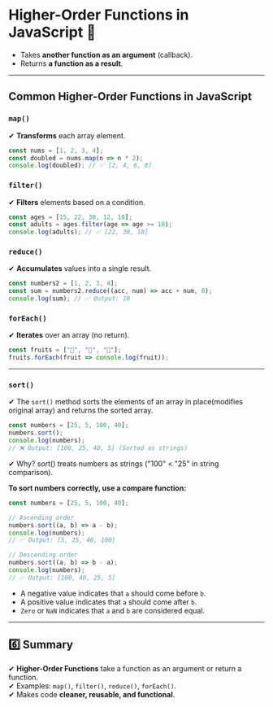 # **Higher-Order Functions in JavaScript** 🚀  
 
- Takes **another function as an argument** (callback).  
- Returns **a function as a result**.   

---

## **Common Higher-Order Functions in JavaScript**
### **`map()`**
✔ **Transforms** each array element.  
```js
const nums = [1, 2, 3, 4];
const doubled = nums.map(n => n * 2);
console.log(doubled); // ✅ [2, 4, 6, 8]
```

### **`filter()`**
✔ **Filters** elements based on a condition.  
```js
const ages = [15, 22, 30, 12, 18];
const adults = ages.filter(age => age >= 18);
console.log(adults); // ✅ [22, 30, 18]
```

### **`reduce()`**
✔ **Accumulates** values into a single result.  
```js
const numbers2 = [1, 2, 3, 4];
const sum = numbers2.reduce((acc, num) => acc + num, 0);
console.log(sum); // ✅ Output: 10
```

### **`forEach()`**
✔ **Iterates** over an array (no return).  
```js
const fruits = ["🍎", "🍌", "🍇"];
fruits.forEach(fruit => console.log(fruit));
```

---
### **`sort()`**
✔ The `sort()` method sorts the elements of an array in place(modifies original array) and returns the sorted array. 

```js
const numbers = [25, 5, 100, 40];
numbers.sort(); 
console.log(numbers); 
// ❌ Output: [100, 25, 40, 5] (Sorted as strings)
```
✔ Why? sort() treats numbers as strings ("100" < "25" in string comparison).

**To sort numbers correctly, use a compare function:**
```js
const numbers = [25, 5, 100, 40];

// Ascending order
numbers.sort((a, b) => a - b);
console.log(numbers); 
// ✅ Output: [5, 25, 40, 100]

// Descending order
numbers.sort((a, b) => b - a);
console.log(numbers); 
// ✅ Output: [100, 40, 25, 5]
```
- A negative value indicates that `a` should come before `b`.
- A positive value indicates that `a` should come after `b`.
- `Zero` or `NaN` indicates that `a` and `b` are considered equal.

---

## **6️⃣ Summary**
✔ **Higher-Order Functions** take a function as an argument or return a function.  
✔ Examples: `map()`, `filter()`, `reduce()`, `forEach()`.  
✔ Makes code **cleaner, reusable, and functional**.  